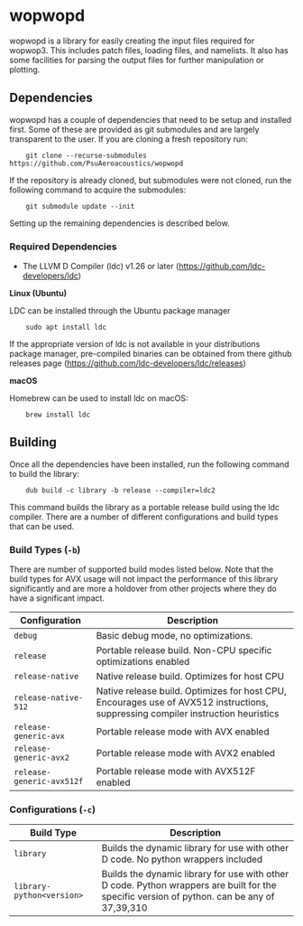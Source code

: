 # wopwopd

wopwopd is a library for easily creating the input files required for wopwop3. This includes patch files, loading files, and namelists. It also has some facilities for parsing the output files for further manipulation or plotting.

## Dependencies

wopwopd has a couple of dependencies that need to be setup and installed first. Some of these are provided as git submodules and are largely transparent to the user. If you are cloning a fresh repository run:

```
	git clone --recurse-submodules https://github.com/PsuAeroacoustics/wopwopd
```

If the repository is already cloned, but submodules were not cloned, run the following command to acquire the submodules:

```
	git submodule update --init
```

Setting up the remaining dependencies is described below.

### Required Dependencies

- The LLVM D Compiler (ldc) v1.26 or later (https://github.com/ldc-developers/ldc)

**Linux (Ubuntu)**

LDC can be installed through the Ubuntu package manager 

```
	sudo apt install ldc
```

If the appropriate version of ldc is not available in your distributions package manager, pre-compiled binaries can be obtained from there github releases page (https://github.com/ldc-developers/ldc/releases)

**macOS**

Homebrew can be used to install ldc on macOS:

```
	brew install ldc
```

## Building


Once all the dependencies have been installed, run the following command to build the library:
```
	dub build -c library -b release --compiler=ldc2
```

This command builds the library as a portable release build using the ldc compiler. There are a number of different configurations and build types that can be used.

### Build Types (`-b`)

There are number of supported build modes listed below. Note that the build types for AVX usage will not impact the performance of this library significantly and are more a holdover from other projects where they do have a significant impact.

| Configuration                      | Description                                    |
|------------------------------------|------------------------------------------------|
| `debug`                              | Basic debug mode, no optimizations.            |
| `release`                            | Portable release build. Non-CPU specific optimizations enabled |
| `release-native`                     | Native release build. Optimizes for host CPU   |
| `release-native-512`                 | Native release build. Optimizes for host CPU, Encourages use of AVX512 instructions, suppressing compiler instruction heuristics |
| `release-generic-avx`                | Portable release mode with AVX enabled         |
| `release-generic-avx2`               | Portable release mode with AVX2 enabled        |
| `release-generic-avx512f`            | Portable release mode with AVX512F enabled     |

### Configurations (`-c`)

| Build Type                    | Description                                                                 |
|-------------------------------|-----------------------------------------------------------------------------|
| `library`                       | Builds the dynamic library for use with other D code. No python wrappers included |
| `library-python<version>`       | Builds the dynamic library for use with other D code. Python wrappers are built for the specific version of python. <version> can be any of 37,39,310 |

